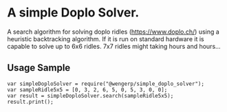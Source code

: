 # A simple Doplo Solver.
A search algorithm for solving doplo  ridles (https://www.doplo.ch/) using a heuristic backtracking algorithm. If it is run on  standard hardware it is capable to solve up to 6x6 ridles. 7x7 ridles might taking hours and hours... 
## Usage Sample
```
var simpleDoploSolver = require("@wengerp/simple_doplo_solver");
var sampleRidle5x5 = [0, 3, 2, 6, 5, 0, 5, 3, 0, 0];
var result = simpleDoploSolver.search(sampleRidle5x5);
result.print();
```